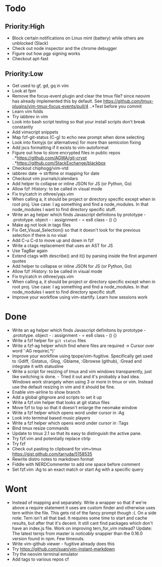 # Todo

## Priority:High
- Block certain notifications on Linux mint (battery) while others are unblocked (Slack)
- Check out node inspector and the chrome debugger
- Figure out how pgp signing works
- Checkout apt-fast

## Priority:Low
- Get used to gf, gd, gq in vim
- Look at fpm
- Remove the focus-event plugin and clear the tmux file? since neovim has already implemented this
  by default. See https://github.com/tmux-plugins/vim-tmux-focus-events/pull/4
..*Test before you commit
- Learn vim folds
- Try iabbrev in vim
- Look into bash script testing so that your install scripts don't break constantly
- Add vimscript snippets
- Map fzf-git-status (C-g) to echo new prompt when done selecting
- Look into fixmyjs (or alternatives) for more than semicolon fixing
- Add jscs formatting if it exists to vim-autoformat
- Figure out how to store encrypted files in public repos
..*https://github.com/AGWA/git-crypt
..*https://github.com/StackExchange/blackbox
- Checkout chiphogg/vim-vtd
- iabbrev date -> strftime or mapping for date
- Checkout vim journals/calendars
- Add helper to collapse or inline JSON for JS (or Python, Go)
- Allow fzf :History: to be called in visual mode
- Fix try/catch in othree/yajs.vim
- When calling <leader>a, it should be project or directory specific except when in root proj.
  Use case: I ag something and find a node_modules. In that node_modules I want to find directory
  specific stuff.
- Write an ag helper which finds Javascript definitons by
  prototype - .prototype.<method>
  object - : <method>
  assignment - = <method>
  es6 class - <method>() {}
- Make ag not look in tags files
- Fix Get_Visual_Selection() so that it doesn't look for the previous selection if there is no visal
- Add C-u C-d to move up and down in fzf
- Write a ctags replacement that uses an AST for JS
- Use TagBar again
- Extend ctags with describe() and it() by parsing inside the first argument quotes
- Add helper to collapse or inline JSON for JS (or Python, Go)
- Allow fzf :History: to be called in visual mode
- Fix try/catch in othree/yajs.vim
- When calling <leader>a, it should be project or directory specific except when in root proj.
  Use case: I ag something and find a node_modules. In that node_modules I want to find directory
  specific stuff.
- Improve your workflow using vim-startify. Learn how sessions work

# Done
- Write an ag helper which finds Javascript definitons by
  prototype - .prototype.<method>
  object - : <method>
  assignment - = <method>
  es6 class - <method>() {}
- Write a fzf helper for `git status` files
- Write a fzf-ag helper which find where files are required
  -> Cursor over word ':AG require(.*<word>)'
- Improve your workflow using tpope/vim-fugitive. Specifically get used to
  :Gdiff, :Gstatus, :Glog, :Gblame, :Gbrowse (github), :Gread and integrate it with statusline
- Write a script for resizing of tmux and vim windows transparently, just like switching is
  done. - Tried it out and it's probably a bad idea. Windows work strangely when using 3 or more
  in tmux or vim. Instead use the default resizing in vim and it should be fine.
- Enable vim-airline to show branch
- Add a global gitignore and scripts to set it up
- Write a fzf.vim helper that looks at git status files
- Move fzf to top so that it doesn't enlarge the neomake window
- Write a fzf helper which opens word under cursor in :Ag
- Look into terminal based music players
- Write a fzf helper which opens word under cursor in :Tags
- Bind tmux resize commands
- Update to tmux 2.1 so that its easy to distinguish the active pane.
- Try fzf.vim and potentially replace ctrlp
- Try fzf
- Check out pasting to clipboard for vim+tmux https://gist.github.com/tarruda/5158535
- Rewrite distro notes to markdown format
- Fiddle with NERDCommenter to add one space before comment
- Set fzf.vim :Ag to an exact match or start Ag with a specific query


# Wont
- Instead of mapping <F7> and <F3> separately. Write a wrapper so that if we're above a require
  statement it uses are custom finder and otherwise uses tern within the file. This gets rid of the
  fancy prompt though :(. On a side note: Tern isn't all that bad. It requires some time to start
  and cache results, but after that it's decent. It still cant find packages which don't have an
  index.js file. Work on improving tern\_for\_vim instead? Update: The latest ternjs from master is
  *noticably* snappier than the 0.16.0 version found in npm. Few timeouts.
- Write vim-github viewer - fugitive already does this
- Try https://github.com/suan/vim-instant-markdown
- Try the neovim terminal emulator
- Add tags to various repos cf

